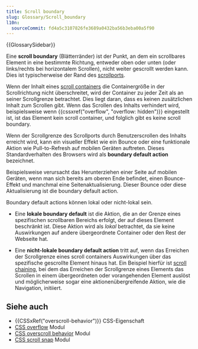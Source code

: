 ```yaml
---
title: Scroll boundary
slug: Glossary/Scroll_boundary
l10n:
  sourceCommit: fd4a5c3107826fe3689a0432ba56b3eba00a5f90
---
```


{{GlossarySidebar}}

Eine **scroll boundary** (Blätterränder) ist der Punkt, an dem ein scrollbares Element in eine bestimmte Richtung, entweder oben oder unten (oder links/rechts bei horizontalem Scrollen), nicht weiter gescrollt werden kann. Dies ist typischerweise der Rand des [scrollports](/de/docs/Glossary/Scroll_container#scrollport).

Wenn der Inhalt eines [scroll containers](/de/docs/Glossary/Scroll_container) die Containergröße in der Scrollrichtung nicht überschreitet, wird der Container zu jeder Zeit als an seiner Scrollgrenze betrachtet. Dies liegt daran, dass es keinen zusätzlichen Inhalt zum Scrollen gibt. Wenn das Scrollen des Inhalts verhindert wird, beispielsweise wenn {{cssxref("overflow", "overflow: hidden")}} eingestellt ist, ist das Element kein scroll container, und folglich gibt es keine scroll boundary.

Wenn der Scrollgrenze des Scrollports durch Benutzerscrollen des Inhalts erreicht wird, kann ein visueller Effekt wie ein Bounce oder eine funktionale Aktion wie Pull-to-Refresh auf mobilen Geräten auftreten. Dieses Standardverhalten des Browsers wird als **boundary default action** bezeichnet.

Beispielsweise verursacht das Herunterziehen einer Seite auf mobilen Geräten, wenn man sich bereits am oberen Ende befindet, einen Bounce-Effekt und manchmal eine Seitenaktualisierung. Dieser Bounce oder diese Aktualisierung ist die boundary default action.

Boundary default actions können lokal oder nicht-lokal sein.

- Eine **lokale boundary default** ist die Aktion, die an der Grenze eines spezifischen scrollbaren Bereichs erfolgt, der auf dieses Element beschränkt ist. Diese Aktion wird als _lokal_ betrachtet, da sie keine Auswirkungen auf andere übergeordnete Container oder den Rest der Webseite hat.

- Eine **nicht-lokale boundary default action** tritt auf, wenn das Erreichen der Scrollgrenze eines scroll containers Auswirkungen über das spezifische gescrollte Element hinaus hat. Ein Beispiel hierfür ist [scroll chaining](/de/docs/Glossary/Scroll_chaining), bei dem das Erreichen der Scrollgrenze eines Elements das Scrollen in einem übergeordneten oder vorangehenden Element auslöst und möglicherweise sogar eine aktionenübergreifende Aktion, wie die Navigation, initiiert.

## Siehe auch

- {{CSSxRef("overscroll-behavior")}} CSS-Eigenschaft
- [CSS overflow](/de/docs/Web/CSS/CSS_overflow) Modul
- [CSS overscroll behavior](/de/docs/Web/CSS/CSS_overscroll_behavior) Modul
- [CSS scroll snap](/de/docs/Web/CSS/CSS_scroll_snap) Modul
